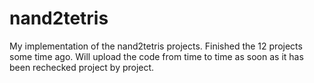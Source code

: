 # nand2tetris
My implementation of the nand2tetris projects. 
Finished the 12 projects some time ago. 
Will upload the code from time to time as soon as it has been rechecked project by project.

